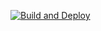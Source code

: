 [![Build and Deploy](https://github.com/mgracietti/CashFlowControl.DailySummaryService/actions/workflows/build.yml/badge.svg)](https://github.com/mgracietti/CashFlowControl.DailySummaryService/actions/workflows/build.yml)
